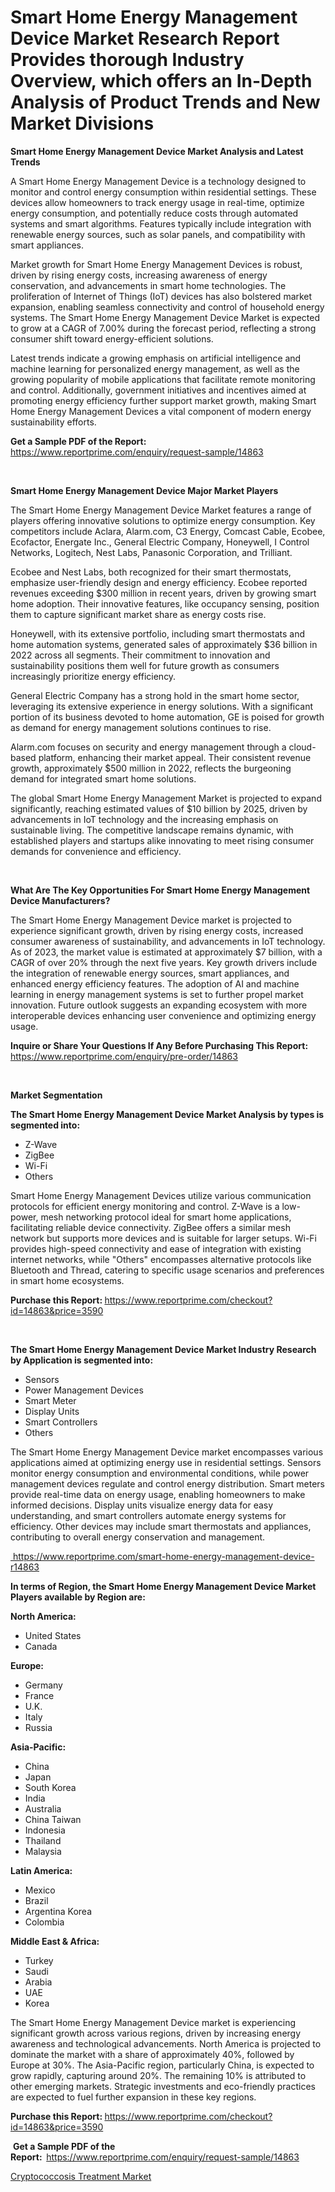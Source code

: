 <p><h1>Smart Home Energy Management Device Market Research Report Provides thorough Industry Overview, which offers an In-Depth Analysis of Product Trends and New Market Divisions</h1></p><p><strong>Smart Home Energy Management Device Market Analysis and Latest Trends</strong></p>
<p><p>A Smart Home Energy Management Device is a technology designed to monitor and control energy consumption within residential settings. These devices allow homeowners to track energy usage in real-time, optimize energy consumption, and potentially reduce costs through automated systems and smart algorithms. Features typically include integration with renewable energy sources, such as solar panels, and compatibility with smart appliances.</p><p>Market growth for Smart Home Energy Management Devices is robust, driven by rising energy costs, increasing awareness of energy conservation, and advancements in smart home technologies. The proliferation of Internet of Things (IoT) devices has also bolstered market expansion, enabling seamless connectivity and control of household energy systems. The Smart Home Energy Management Device Market is expected to grow at a CAGR of 7.00% during the forecast period, reflecting a strong consumer shift toward energy-efficient solutions.</p><p>Latest trends indicate a growing emphasis on artificial intelligence and machine learning for personalized energy management, as well as the growing popularity of mobile applications that facilitate remote monitoring and control. Additionally, government initiatives and incentives aimed at promoting energy efficiency further support market growth, making Smart Home Energy Management Devices a vital component of modern energy sustainability efforts.</p></p>
<p><strong>Get a Sample PDF of the Report:&nbsp;</strong> <a href="https://www.reportprime.com/enquiry/request-sample/14863?utm_campaign=2891&utm_medium=2&utm_source=Github&utm_content=ia&utm_term=20032025&utm_id=smart-home-energy-management-device">https://www.reportprime.com/enquiry/request-sample/14863</a></p>
<p>&nbsp;</p>
<p><strong>Smart Home Energy Management Device Major Market Players</strong></p>
<p><p>The Smart Home Energy Management Device Market features a range of players offering innovative solutions to optimize energy consumption. Key competitors include Aclara, Alarm.com, C3 Energy, Comcast Cable, Ecobee, Ecofactor, Energate Inc., General Electric Company, Honeywell, I Control Networks, Logitech, Nest Labs, Panasonic Corporation, and Trilliant.</p><p>Ecobee and Nest Labs, both recognized for their smart thermostats, emphasize user-friendly design and energy efficiency. Ecobee reported revenues exceeding $300 million in recent years, driven by growing smart home adoption. Their innovative features, like occupancy sensing, position them to capture significant market share as energy costs rise.</p><p>Honeywell, with its extensive portfolio, including smart thermostats and home automation systems, generated sales of approximately $36 billion in 2022 across all segments. Their commitment to innovation and sustainability positions them well for future growth as consumers increasingly prioritize energy efficiency.</p><p>General Electric Company has a strong hold in the smart home sector, leveraging its extensive experience in energy solutions. With a significant portion of its business devoted to home automation, GE is poised for growth as demand for energy management solutions continues to rise.</p><p>Alarm.com focuses on security and energy management through a cloud-based platform, enhancing their market appeal. Their consistent revenue growth, approximately $500 million in 2022, reflects the burgeoning demand for integrated smart home solutions.</p><p>The global Smart Home Energy Management Market is projected to expand significantly, reaching estimated values of $10 billion by 2025, driven by advancements in IoT technology and the increasing emphasis on sustainable living. The competitive landscape remains dynamic, with established players and startups alike innovating to meet rising consumer demands for convenience and efficiency.</p></p>
<p>&nbsp;</p>
<p><strong>What Are The Key Opportunities For Smart Home Energy Management Device Manufacturers?</strong></p>
<p><p>The Smart Home Energy Management Device market is projected to experience significant growth, driven by rising energy costs, increased consumer awareness of sustainability, and advancements in IoT technology. As of 2023, the market value is estimated at approximately $7 billion, with a CAGR of over 20% through the next five years. Key growth drivers include the integration of renewable energy sources, smart appliances, and enhanced energy efficiency features. The adoption of AI and machine learning in energy management systems is set to further propel market innovation. Future outlook suggests an expanding ecosystem with more interoperable devices enhancing user convenience and optimizing energy usage.</p></p>
<p><strong>Inquire or Share Your Questions If Any Before Purchasing This Report:</strong> <a href="https://www.reportprime.com/enquiry/pre-order/14863?utm_campaign=2891&utm_medium=2&utm_source=Github&utm_content=ia&utm_term=20032025&utm_id=smart-home-energy-management-device">https://www.reportprime.com/enquiry/pre-order/14863</a></p>
<p>&nbsp;</p>
<p><strong>Market Segmentation</strong></p>
<p><strong>The Smart Home Energy Management Device Market Analysis by types is segmented into:</strong></p>
<p><ul><li>Z-Wave</li><li>ZigBee</li><li>Wi-Fi</li><li>Others</li></ul></p>
<p><p>Smart Home Energy Management Devices utilize various communication protocols for efficient energy monitoring and control. Z-Wave is a low-power, mesh networking protocol ideal for smart home applications, facilitating reliable device connectivity. ZigBee offers a similar mesh network but supports more devices and is suitable for larger setups. Wi-Fi provides high-speed connectivity and ease of integration with existing internet networks, while "Others" encompasses alternative protocols like Bluetooth and Thread, catering to specific usage scenarios and preferences in smart home ecosystems.</p></p>
<p><strong>Purchase this Report:&nbsp;</strong><a href="https://www.reportprime.com/checkout?id=14863&price=3590&utm_campaign=2891&utm_medium=2&utm_source=Github&utm_content=ia&utm_term=20032025&utm_id=smart-home-energy-management-device">https://www.reportprime.com/checkout?id=14863&price=3590</a></p>
<p>&nbsp;</p>
<p><strong>The Smart Home Energy Management Device Market Industry Research by Application is segmented into:</strong></p>
<p><ul><li>Sensors</li><li>Power Management Devices</li><li>Smart Meter</li><li>Display Units</li><li>Smart Controllers</li><li>Others</li></ul></p>
<p><p>The Smart Home Energy Management Device market encompasses various applications aimed at optimizing energy use in residential settings. Sensors monitor energy consumption and environmental conditions, while power management devices regulate and control energy distribution. Smart meters provide real-time data on energy usage, enabling homeowners to make informed decisions. Display units visualize energy data for easy understanding, and smart controllers automate energy systems for efficiency. Other devices may include smart thermostats and appliances, contributing to overall energy conservation and management.</p></p>
<p><a href="https://www.reportprime.com/smart-home-energy-management-device-r14863?utm_campaign=2891&utm_medium=2&utm_source=Github&utm_content=ia&utm_term=20032025&utm_id=smart-home-energy-management-device">&nbsp;https://www.reportprime.com/smart-home-energy-management-device-r14863</a></p>
<p><strong>In terms of Region, the Smart Home Energy Management Device Market Players available by Region are:</strong></p>
<p>
    <p> <strong> North America: </strong>
        <ul>
            <li>United States</li>
            <li>Canada</li>
        </ul>
        </p> 
    <p> <strong> Europe: </strong>
        <ul>
            <li>Germany</li>
            <li>France</li>
            <li>U.K.</li>
            <li>Italy</li>
            <li>Russia</li>
        </ul>
        </p> 
    <p> <strong> Asia-Pacific: </strong>
        <ul>
            <li>China</li>
            <li>Japan</li>
            <li>South Korea</li>
            <li>India</li>
            <li>Australia</li>
            <li>China Taiwan</li>
            <li>Indonesia</li>
            <li>Thailand</li>
            <li>Malaysia</li>
        </ul>
        </p> 
    <p> <strong> Latin America: </strong>
        <ul>
            <li>Mexico</li>
            <li>Brazil</li>
            <li>Argentina Korea</li>
            <li>Colombia</li>
        </ul>
        </p> 
    <p> <strong> Middle East & Africa: </strong>
        <ul>
            <li>Turkey</li>
            <li>Saudi</li>
            <li>Arabia</li>
            <li>UAE</li>
            <li>Korea</li>
        </ul>
    </p>
    </p>
<p><p>The Smart Home Energy Management Device market is experiencing significant growth across various regions, driven by increasing energy awareness and technological advancements. North America is projected to dominate the market with a share of approximately 40%, followed by Europe at 30%. The Asia-Pacific region, particularly China, is expected to grow rapidly, capturing around 20%. The remaining 10% is attributed to other emerging markets. Strategic investments and eco-friendly practices are expected to fuel further expansion in these key regions.</p></p>
<p><strong>Purchase this Report: </strong><a href="https://www.reportprime.com/checkout?id=14863&price=3590&utm_campaign=2891&utm_medium=2&utm_source=Github&utm_content=ia&utm_term=20032025&utm_id=smart-home-energy-management-device">https://www.reportprime.com/checkout?id=14863&price=3590</a></p>
<p>&nbsp;<strong>Get a Sample PDF of the Report:&nbsp;&nbsp;</strong><a href="https://www.reportprime.com/enquiry/request-sample/14863?utm_campaign=2891&utm_medium=2&utm_source=Github&utm_content=ia&utm_term=20032025&utm_id=smart-home-energy-management-device">https://www.reportprime.com/enquiry/request-sample/14863</a></p>
<p><strong></strong></p>
<p><p><a href="https://github.com/benhaeneye/Market-Research-Report-List-1/blob/main/cryptococcosis-treatment-market.md?utm_campaign=2891&utm_medium=2&utm_source=Github&utm_content=ia&utm_term=20032025&utm_id=smart-home-energy-management-device">Cryptococcosis Treatment Market</a></p></p>